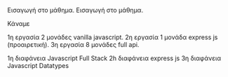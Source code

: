 Εισαγωγή στο μάθημα.
Εισαγωγή στο μάθημα.

Κάναμε 

1η εργασία 2 μονάδες vanilla javascript.
2η εργασία 1 μονάδα express js (προαιρετική).
3η εργασία 8 μονάδες full api.

1η διαφάνεια Javascript Full Stack
2h διαφάνεια express js
3η διαφάνεια Javascript Datatypes
